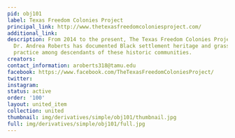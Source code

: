```yaml
---
pid: obj101
label: Texas Freedom Colonies Project
principal_link: http://www.thetexasfreedomcoloniesproject.com/
additional_link: 
description: From 2014 to the present, The Texas Freedom Colonies Project founder,
  Dr. Andrea Roberts has documented Black settlement heritage and grassroots preservation
  practice among descendants of these historic communities.
creators: 
contact_information: aroberts318@tamu.edu
facebook: https://www.facebook.com/TheTexasFreedomColoniesProject/
twitter: 
instagram: 
status: active
order: '100'
layout: united_item
collection: united
thumbnail: img/derivatives/simple/obj101/thumbnail.jpg
full: img/derivatives/simple/obj101/full.jpg
---
```

